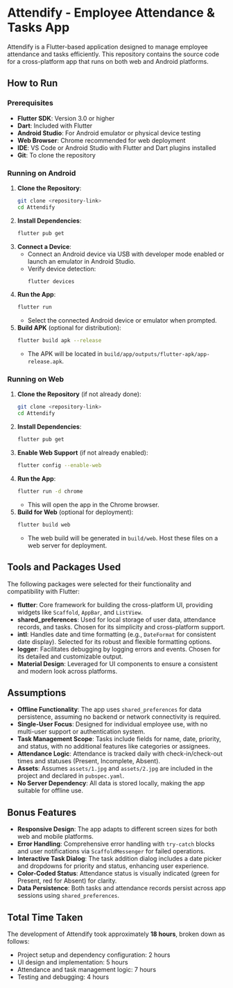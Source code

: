 # Attendify  - Employee Attendance & Tasks App

Attendify  is a Flutter-based application designed to manage employee attendance and tasks efficiently. This repository contains the source code for a cross-platform app that runs on both web and Android platforms.

## How to Run

### Prerequisites
- **Flutter SDK**: Version 3.0 or higher
- **Dart**: Included with Flutter
- **Android Studio**: For Android emulator or physical device testing
- **Web Browser**: Chrome recommended for web deployment
- **IDE**: VS Code or Android Studio with Flutter and Dart plugins installed
- **Git**: To clone the repository

### Running on Android
1. **Clone the Repository**:
   ```bash
   git clone <repository-link>
   cd Attendify 
   ```
2. **Install Dependencies**:
   ```bash
   flutter pub get
   ```
3. **Connect a Device**:
   - Connect an Android device via USB with developer mode enabled or launch an emulator in Android Studio.
   - Verify device detection:
     ```bash
     flutter devices
     ```
4. **Run the App**:
   ```bash
   flutter run
   ```
   - Select the connected Android device or emulator when prompted.
5. **Build APK** (optional for distribution):
   ```bash
   flutter build apk --release
   ```
   - The APK will be located in `build/app/outputs/flutter-apk/app-release.apk`.

### Running on Web
1. **Clone the Repository** (if not already done):
   ```bash
   git clone <repository-link>
   cd Attendify 
   ```
2. **Install Dependencies**:
   ```bash
   flutter pub get
   ```
3. **Enable Web Support** (if not already enabled):
   ```bash
   flutter config --enable-web
   ```
4. **Run the App**:
   ```bash
   flutter run -d chrome
   ```
   - This will open the app in the Chrome browser.
5. **Build for Web** (optional for deployment):
   ```bash
   flutter build web
   ```
   - The web build will be generated in `build/web`. Host these files on a web server for deployment.

## Tools and Packages Used
The following packages were selected for their functionality and compatibility with Flutter:

- **flutter**: Core framework for building the cross-platform UI, providing widgets like `Scaffold`, `AppBar`, and `ListView`.
- **shared_preferences**: Used for local storage of user data, attendance records, and tasks. Chosen for its simplicity and cross-platform support.
- **intl**: Handles date and time formatting (e.g., `DateFormat` for consistent date display). Selected for its robust and flexible formatting options.
- **logger**: Facilitates debugging by logging errors and events. Chosen for its detailed and customizable output.
- **Material Design**: Leveraged for UI components to ensure a consistent and modern look across platforms.

## Assumptions
- **Offline Functionality**: The app uses `shared_preferences` for data persistence, assuming no backend or network connectivity is required.
- **Single-User Focus**: Designed for individual employee use, with no multi-user support or authentication system.
- **Task Management Scope**: Tasks include fields for name, date, priority, and status, with no additional features like categories or assignees.
- **Attendance Logic**: Attendance is tracked daily with check-in/check-out times and statuses (Present, Incomplete, Absent).
- **Assets**: Assumes `assets/1.jpg` and `assets/2.jpg` are included in the project and declared in `pubspec.yaml`.
- **No Server Dependency**: All data is stored locally, making the app suitable for offline use.

## Bonus Features
- **Responsive Design**: The app adapts to different screen sizes for both web and mobile platforms.
- **Error Handling**: Comprehensive error handling with `try-catch` blocks and user notifications via `ScaffoldMessenger` for failed operations.
- **Interactive Task Dialog**: The task addition dialog includes a date picker and dropdowns for priority and status, enhancing user experience.
- **Color-Coded Status**: Attendance status is visually indicated (green for Present, red for Absent) for clarity.
- **Data Persistence**: Both tasks and attendance records persist across app sessions using `shared_preferences`.

## Total Time Taken
The development of Attendify took approximately **18 hours**, broken down as follows:
- Project setup and dependency configuration: 2 hours
- UI design and implementation: 5 hours
- Attendance and task management logic: 7 hours
- Testing and debugging: 4 hours
